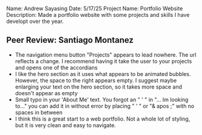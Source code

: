 ###
Name: Andrew Sayasing
Date: 5/17/25
Project Name: Portfolio Website
Description: Made a portfolio website with some projects and skills I have developt over the year.

## Peer Review: Santiago Montanez

- The navigation menu button "Projects" appears to lead nowhere. The url reflects a change. I recommend having it take the user to your projects and opens one of the accordians
- I like the hero section as it uses what appears to be animated bubbles. However, the space to the right appears empty. I suggest maybe enlarging your text on the hero section, so it takes more space and doesn't appear as empty
- Small typo in your 'About Me' text. You forgot an " ' " in "... Im looking to..." you can add it in without error by placing " &apos; " or "& apos ;" with no spaces in between
- I think this is a great start to a web portfolio. Not a whole lot of styling, but it is very clean and easy to navigate.
